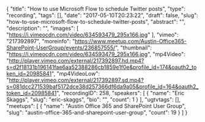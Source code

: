{
  "title": "How to use Microsoft Flow to schedule Twitter posts",
  "type": "recording",
  "tags": [],
  "date": "2017-05-10T20:23:22",
  "draft": false,
  "slug": "how-to-use-microsoft-flow-to-schedule-twitter-posts",
  "abstract": "",
  "description": "",
  "images": [
    "https://i.vimeocdn.com/video/634593479_295x166.jpg"
  ],
  "vimeo": "217392897",
  "moreinfo": "https://www.meetup.com/Austin-Office365-SharePoint-UserGroup/events/236857555/",
  "thumbnail": "https://i.vimeocdn.com/video/634593479_295x166.jpg",
  "mp4Video": "http://player.vimeo.com/external/217392897.hd.mp4?s=d2f18131b196141fae6aa52388286cb1859e1f0e&profile_id=174&oauth2_token_id=20985841",
  "mp4VideoLow": "http://player.vimeo.com/external/217392897.sd.mp4?s=081dcc271539baf5172dce38d257366df6da9a05&profile_id=164&oauth2_token_id=20985841",
  "recordingID": 258,
  "speakers": [
    {
      "name": "Eric Skaggs",
      "slug": "eric-skaggs",
      "bio": "",
      "count": 1
    }
  ],
  "ugtvtags": [],
  "meetups": [
    {
      "name": "Austin Office 365 and SharePoint User Group",
      "slug": "austin-office-365-and-sharepoint-user-group",
      "count": 19
    }
  ]
}